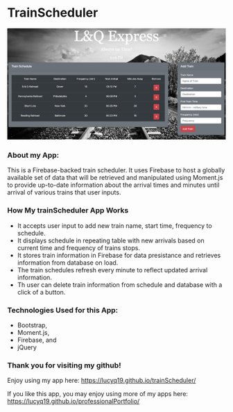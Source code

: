 # TrainScheduler

![Image of trainScheduler](./assets/images/trainScheduler.png)

### About my App:

This is a Firebase-backed train scheduler.  It uses Firebase to host a globally available set of data that will be retrieved and manipulated using Moment.js to provide up-to-date information about the arrival times and minutes until arrival of various trains that user inputs. 

### How My trainScheduler App Works

* It accepts user input to add new train name, start time, frequency to schedule.
* It displays schedule in repeating table with new arrivals based on current time and frequency of trains stops.
* It stores train information in Firebase for data presistance and retrieves information from database on load.
* The train schedules refresh every minute to reflect updated arrival information.
* Th user can delete train information from schedule and database with a click of a button.

### Technologies Used for this App:

* Bootstrap,
* Moment.js,
* Firebase, and
* jQuery

### Thank you for visiting my github!  
Enjoy using my app here: https://lucyq19.github.io/trainScheduler/

If you like this app, you may enjoy using more of my apps here: https://lucyq19.github.io/professionalPortfolio/